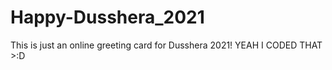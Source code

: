 # Happy-Dusshera_2021
This is just an online greeting card for Dusshera 2021! YEAH I CODED THAT >:D
